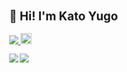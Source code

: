 ## 👋 Hi! I'm Kato Yugo  

<p align="left"> 
  <a href="https://github.com/kato1999/">
    <img src="https://komarev.com/ghpvc/?username=kato1999">
  </a>
  <a href="http://twitter.com/kato1999_plu">
    <img height="20" src="https://img.shields.io/twitter/follow/kato1999_plu?label=Twitter&logo=twitter&style=flat" />
  </a>
</p>

<p>
    <a href="https://github.com/anuraghazra/github-readme-stats">
    <img align="left" src="https://github-readme-stats.vercel.app/api?username=kato1999&show_icons=true&theme=vue&count_private=true" />
    </a>
    <a href="https://github.com/anuraghazra/github-readme-stats">
    <img align="left" src="https://github-readme-stats.vercel.app/api/top-langs/?username=kato1999&theme=vue" />
    </a>
</p>


